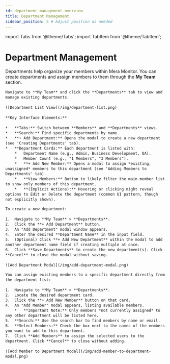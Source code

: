 ```yaml
---
id: department-management-overview
title: Department Management
sidebar_position: 5 # Adjust position as needed
---
```


import Tabs from '@theme/Tabs';
import TabItem from '@theme/TabItem';

# Department Management

Departments help organize your members within Mera Monitor. You can create departments and assign members to them through the **My Team** section.

<Tabs groupId="department-management">
  <TabItem value="list" label="Department List" default>

    Navigate to **My Team** and click the **Departments** tab to view and manage existing departments.

    ![Department List View](/img/department-list.png)

    **Key Interface Elements:**

    *   **Tabs:** Switch between **Members** and **Departments** views.
    *   **Search:** Find specific departments by name.
    *   **+ Add Department:** Opens the modal to create a new department (see 'Creating Departments' tab).
    *   **Department Cards:** Each department is listed with:
        *   Department Name (e.g., Admin, Business Development, QA).
        *   Member Count (e.g., "1 Members", "3 Members").
        *   **+ Add New Member:** Opens a modal to assign *existing, unassigned* members to this department (see 'Adding Members to Departments' tab).
        *   **View Members:** Button to likely filter the main member list to show only members of this department.
        *   **(Implicit Actions):** Hovering or clicking might reveal options to Edit or Delete the department (common UI pattern, though not explicitly shown).

  </TabItem>
  <TabItem value="create" label="Creating Departments">

    To create a new department:

    1.  Navigate to **My Team** > **Departments**.
    2.  Click the **+ Add Department** button.
    3.  An "Add Department" modal window appears.
    4.  Enter the desired **Department Name** in the input field.
    5.  (Optional) Click **+ Add New Department** within the modal to add another department name field if creating multiple at once.
    6.  Click **Save Departments** to create the new department(s). Click **Cancel** to close the modal without saving.

    ![Add Department Modal](/img/add-department-modal.png)

  </TabItem>
  <TabItem value="add-members" label="Adding Members to Departments">

    You can assign existing members to a specific department directly from the department list:

    1.  Navigate to **My Team** > **Departments**.
    2.  Locate the desired department card.
    3.  Click the **+ Add New Member** button on that card.
    4.  An "Add Member" modal appears, listing available members.
        *   **Important Note:** Only members *not currently assigned* to any other department will be listed here.
    5.  **Search:** Use the search bar to find members by name or email.
    6.  **Select Members:** Check the box next to the names of the members you want to add to this department.
    7.  Click **Add Members** to assign the selected users to the department. Click **Cancel** to close without adding.

    ![Add Member to Department Modal](/img/add-member-to-department-modal.png)

  </TabItem>
</Tabs> 